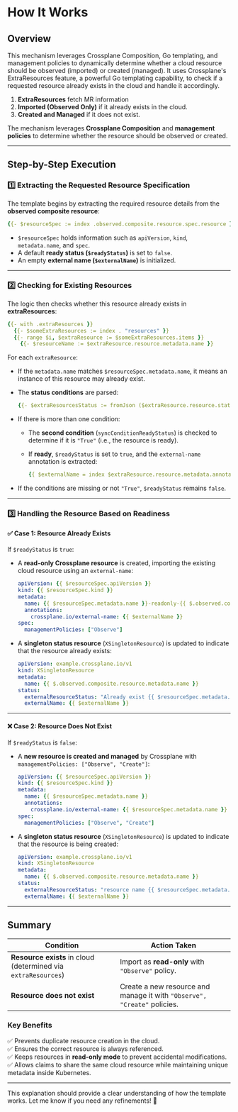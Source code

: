 # How It Works  

## Overview  
This mechanism leverages Crossplane Composition, Go templating, and management policies to dynamically determine whether a cloud resource should be observed (imported) or created (managed). It uses Crossplane's ExtraResources feature, a powerful Go templating capability, to check if a requested resource already exists in the cloud and handle it accordingly.

1. **ExtraResources** fetch MR information
2. **Imported (Observed Only)** if it already exists in the cloud.  
3. **Created and Managed** if it does not exist.  

The mechanism leverages **Crossplane Composition** and **management policies** to determine whether the resource should be observed or created.  

---

## Step-by-Step Execution  

### 1️⃣ Extracting the Requested Resource Specification  
The template begins by extracting the required resource details from the **observed composite resource**:  

```yaml
{{- $resourceSpec := index .observed.composite.resource.spec.resource }}
```  

- `$resourceSpec` holds information such as `apiVersion`, `kind`, `metadata.name`, and `spec`.  
- A default **ready status (`$readyStatus`)** is set to `false`.  
- An empty **external name (`$externalName`)** is initialized.  

---

### 2️⃣ Checking for Existing Resources  
The logic then checks whether this resource already exists in **extraResources**:  

```yaml
{{- with .extraResources }}
  {{- $someExtraResources := index . "resources" }}
  {{- range $i, $extraResource := $someExtraResources.items }}
    {{- $resourceName := $extraResource.resource.metadata.name }}
```  

For each `extraResource`:  
- If the `metadata.name` matches `$resourceSpec.metadata.name`, it means an instance of this resource may already exist.  
- The **status conditions** are parsed:  

  ```yaml
  {{- $extraResourcesStatus := fromJson ($extraResource.resource.status.conditions | toJson) }}
  ```  

- If there is more than one condition:  
  - The **second condition** (`syncConditionReadyStatus`) is checked to determine if it is `"True"` (i.e., the resource is ready).  
  - If **ready**, `$readyStatus` is set to `true`, and the `external-name` annotation is extracted:  

    ```yaml
    {{ $externalName = index $extraResource.resource.metadata.annotations "crossplane.io/external-name" }}
    ```  

- If the conditions are missing or not `"True"`, `$readyStatus` remains `false`.  

---

### 3️⃣ Handling the Resource Based on Readiness  

#### ✅ **Case 1: Resource Already Exists**  
If `$readyStatus` is `true`:  

- A **read-only Crossplane resource** is created, importing the existing cloud resource using an `external-name`:  

  ```yaml
  apiVersion: {{ $resourceSpec.apiVersion }}
  kind: {{ $resourceSpec.kind }}
  metadata:
    name: {{ $resourceSpec.metadata.name }}-readonly-{{ $.observed.composite.resource.metadata.name }}
    annotations:
      crossplane.io/external-name: {{ $externalName }}
  spec:
    managementPolicies: ["Observe"]
  ```  

- A **singleton status resource** (`XSingletonResource`) is updated to indicate that the resource already exists:  

  ```yaml
  apiVersion: example.crossplane.io/v1
  kind: XSingletonResource
  metadata:
    name: {{ $.observed.composite.resource.metadata.name }}
  status:
    externalResourceStatus: "Already exist {{ $resourceSpec.metadata.name }} of kind {{ $resourceSpec.kind }}"
    externalName: {{ $externalName }}
  ```  

---

#### ❌ **Case 2: Resource Does Not Exist**  
If `$readyStatus` is `false`:  

- A **new resource is created and managed** by Crossplane with `managementPolicies: ["Observe", "Create"]`:  

  ```yaml
  apiVersion: {{ $resourceSpec.apiVersion }}
  kind: {{ $resourceSpec.kind }}
  metadata:
    name: {{ $resourceSpec.metadata.name }}
    annotations:
      crossplane.io/external-name: {{ $resourceSpec.metadata.name }}
  spec:
    managementPolicies: ["Observe", "Create"]
  ```  

- A **singleton status resource** (`XSingletonResource`) is updated to indicate that the resource is being created:  

  ```yaml
  apiVersion: example.crossplane.io/v1
  kind: XSingletonResource
  metadata:
    name: {{ $.observed.composite.resource.metadata.name }}
  status:
    externalResourceStatus: "resource name {{ $resourceSpec.metadata.name }} of kind {{ $resourceSpec.kind }} not exist. Creating.."
    externalName: {{ $externalName }}
  ```  

---

## Summary  

| Condition | Action Taken |
|-----------|-------------|
| **Resource exists** in cloud (determined via `extraResources`) | Import as **read-only** with `"Observe"` policy. |
| **Resource does not exist** | Create a new resource and manage it with `"Observe", "Create"` policies. |

### Key Benefits  
✅ Prevents duplicate resource creation in the cloud.  
✅ Ensures the correct resource is always referenced.  
✅ Keeps resources in **read-only mode** to prevent accidental modifications.  
✅ Allows claims to share the same cloud resource while maintaining unique metadata inside Kubernetes.  

---

This explanation should provide a clear understanding of how the template works. Let me know if you need any refinements! 🚀